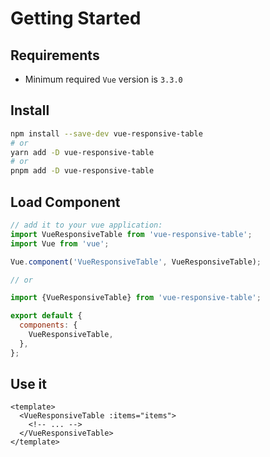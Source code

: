 # Getting Started

## Requirements

- Minimum required `Vue` version is `3.3.0`

## Install

```bash
npm install --save-dev vue-responsive-table
# or 
yarn add -D vue-responsive-table
# or 
pnpm add -D vue-responsive-table
```

## Load Component

```js static noeditor
// add it to your vue application:
import VueResponsiveTable from 'vue-responsive-table';
import Vue from 'vue';

Vue.component('VueResponsiveTable', VueResponsiveTable);

// or

import {VueResponsiveTable} from 'vue-responsive-table';

export default {
  components: {
    VueResponsiveTable,
  },
};
```

## Use it

```vue
<template>
  <VueResponsiveTable :items="items">
    <!-- ... -->
  </VueResponsiveTable>
</template>
```

